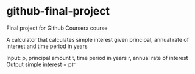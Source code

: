 # github-final-project
Final project for Github Coursera course

A calculator that calculates simple interest given principal, annual rate of interest and time period in years

Input:
  p, principal amount
  t, time period in years
  r, annual rate of interest
Output
  simple interest = p*t*r
  
